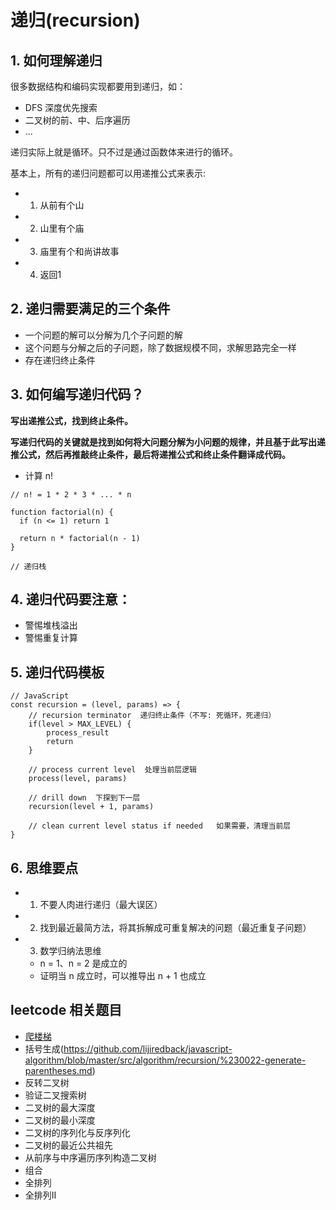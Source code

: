 # 递归(recursion)

## 1. 如何理解递归

很多数据结构和编码实现都要用到递归，如：
+ DFS 深度优先搜索
+ 二叉树的前、中、后序遍历
+ ...

递归实际上就是循环。只不过是通过函数体来进行的循环。

基本上，所有的递归问题都可以用递推公式来表示:
+ 1. 从前有个山
+ 2. 山里有个庙
+ 3. 庙里有个和尚讲故事
+ 4. 返回1

## 2. 递归需要满足的三个条件

+ 一个问题的解可以分解为几个子问题的解
+ 这个问题与分解之后的子问题，除了数据规模不同，求解思路完全一样
+ 存在递归终止条件

## 3. 如何编写递归代码？

**写出递推公式，找到终止条件。**

**写递归代码的关键就是找到如何将大问题分解为小问题的规律，并且基于此写出递推公式，然后再推敲终止条件，最后将递推公式和终止条件翻译成代码。**

+ 计算 n!

```
// n! = 1 * 2 * 3 * ... * n

function factorial(n) {
  if (n <= 1) return 1

  return n * factorial(n - 1)
}

// 递归栈
```

## 4. 递归代码要注意：

+ 警惕堆栈溢出
+ 警惕重复计算

## 5. 递归代码模板

```
// JavaScript
const recursion = (level, params) => {   
    // recursion terminator  递归终止条件（不写: 死循环，死递归）
    if(level > MAX_LEVEL) {     
        process_result     
        return    
    }   
    
    // process current level  处理当前层逻辑
    process(level, params)   
    
    // drill down  下探到下一层
    recursion(level + 1, params)  
    
    // clean current level status if needed   如果需要，清理当前层
}
```

## 6. 思维要点

+ 1. 不要人肉进行递归（最大误区）
+ 2. 找到最近最简方法，将其拆解成可重复解决的问题（最近重复子问题）
+ 3. 数学归纳法思维
  - n = 1、n = 2 是成立的
  - 证明当 n 成立时，可以推导出 n + 1 也成立

## leetcode 相关题目

+ [爬楼梯](https://github.com/lijiredback/javascript-algorithm/blob/master/src/algorithm/recursion/%230070-climbing-stairs.md)
+ 括号生成(https://github.com/lijiredback/javascript-algorithm/blob/master/src/algorithm/recursion/%230022-generate-parentheses.md)
+ 反转二叉树
+ 验证二叉搜索树
+ 二叉树的最大深度
+ 二叉树的最小深度
+ 二叉树的序列化与反序列化
+ 二叉树的最近公共祖先
+ 从前序与中序遍历序列构造二叉树
+ 组合
+ 全排列
+ 全排列II